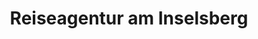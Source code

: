 ---
title: "Reiseagentur am Inselsberg"
url: /bad-tabarz/reiseagentur-am-inselsberg/
shop: Reisebüro
---